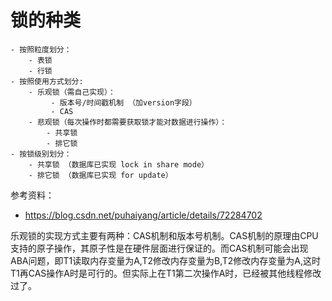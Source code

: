 # 锁的种类
    - 按照粒度划分：
        - 表锁
        - 行锁
    - 按照使用方式划分:
        - 乐观锁（需自己实现）：
             - 版本号/时间戳机制 （加version字段）
             - CAS
        - 悲观锁（每次操作时都需要获取锁才能对数据进行操作）：
            - 共享锁
            - 排它锁
    - 按锁级别划分：
        - 共享锁 （数据库已实现 lock in share mode）
        - 排它锁 （数据库已实现 for update）
   
参考资料：        
- https://blog.csdn.net/puhaiyang/article/details/72284702
        
乐观锁的实现方式主要有两种：CAS机制和版本号机制。CAS机制的原理由CPU支持的原子操作，其原子性是在硬件层面进行保证的。而CAS机制可能会出现ABA问题，即T1读取内存变量为A,T2修改内存变量为B,T2修改内存变量为A,这时T1再CAS操作A时是可行的。但实际上在T1第二次操作A时，已经被其他线程修改过了。


